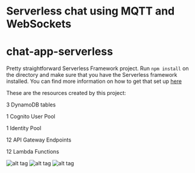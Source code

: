 # Serverless chat using MQTT and WebSockets
# chat-app-serverless

Pretty straightforward Serverless Framework project. Run `npm install` on the directory and make sure that you have the Serverless framework installed. You can find more information on how to get that set up [here](https://serverless.com/framework/docs/providers/aws/guide/quick-start/)

These are the resources created by this project:

3 DynamoDB tables

1 Cognito User Pool

1 Identity Pool

12 API Gateway Endpoints

12 Lambda Functions

![alt tag](https://i.imgur.com/623Jvxj.png)
![alt tag](https://i.imgur.com/uFYWpQI.png)
![alt tag](https://i.imgur.com/5IVbzW3.png)

